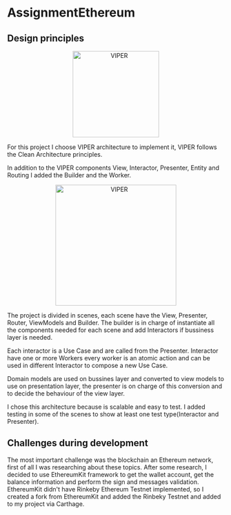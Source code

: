 # AssignmentEthereum

## Design principles

<p align="center">
    <img src="https://www.objc.io/images/issue-13/2014-06-07-viper-intro-0a53d9f8.jpg" alt="VIPER" height="200px">
</p>

For this project I choose VIPER architecture to implement it, VIPER follows the Clean Architecture principles.

In addition to the VIPER components View, Interactor, Presenter, Entity and Routing I added the Builder and the Worker.
<p align="center">
    <img src="https://www.objc.io/images/issue-13/2014-06-07-viper-wireframe-76305b6d.png" alt="VIPER" height="280px">
</p>

The project is divided in scenes, each scene have the View, Presenter, Router, ViewModels and Builder. The builder is in charge of instantiate all the components needed for each scene and add Interactors if bussiness layer is needed.

Each interactor is a Use Case and are called from the Presenter. Interactor have one or more Workers every worker is an atomic action and can be used in different Interactor to compose a new Use Case. 

Domain models are used on bussines layer and converted to view models to use on presentation layer, the presenter is on charge of this conversion and to decide the behaviour of the view layer.

I chose this architecture because is scalable and easy to test. I added testing in some of the scenes to show at least one test type(Interactor and Presenter).

## Challenges during development

The most important challenge was the blockchain an Ethereum network, first of all I was researching about these topics.
After some research, I decided to use EthereumKit framework to get the wallet account, get the balance information and perform the sign and messages validation. 
EthereumKit didn't have Rinkeby Ethereum Testnet implemented, so I created a fork from EthereumKit and added the Rinbeky Testnet and added to my project via Carthage.
